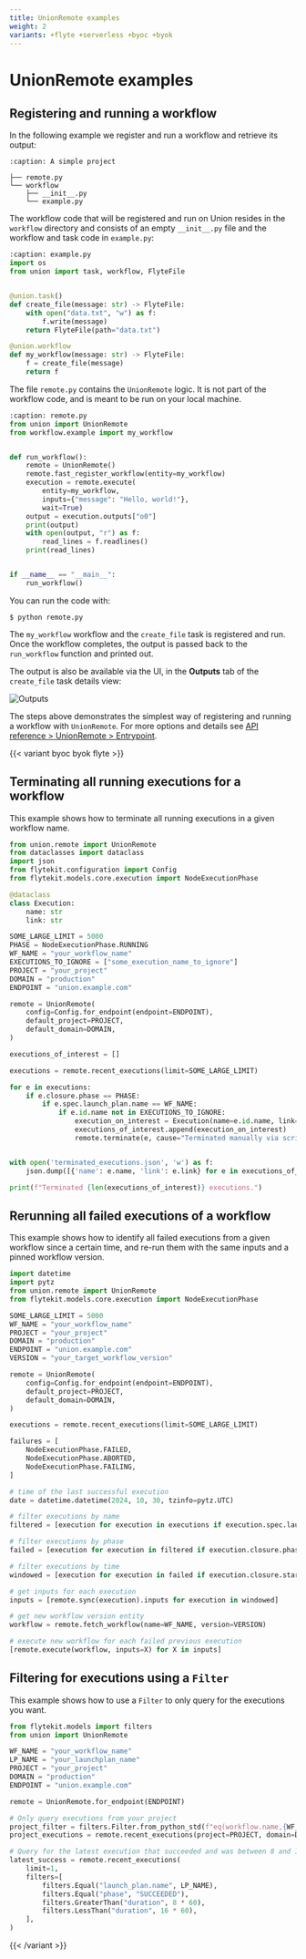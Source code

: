 ```yaml
---
title: UnionRemote examples
weight: 2
variants: +flyte +serverless +byoc +byok
---
```


# UnionRemote examples

## Registering and running a workflow

In the following example we register and run a workflow and retrieve its output:

```shell
:caption: A simple project

├── remote.py
└── workflow
    ├── __init__.py
    └── example.py
```

The workflow code that will be registered and run on Union resides in the `workflow` directory and consists of an empty `__init__.py` file and the workflow and task code in `example.py`:

```python
:caption: example.py
import os
from union import task, workflow, FlyteFile


@union.task()
def create_file(message: str) -> FlyteFile:
    with open("data.txt", "w") as f:
        f.write(message)
    return FlyteFile(path="data.txt")

@union.workflow
def my_workflow(message: str) -> FlyteFile:
    f = create_file(message)
    return f
```

The file `remote.py` contains the `UnionRemote` logic. It is not part of the workflow code, and is meant to be run on your local machine.

```python
:caption: remote.py
from union import UnionRemote
from workflow.example import my_workflow


def run_workflow():
    remote = UnionRemote()
    remote.fast_register_workflow(entity=my_workflow)
    execution = remote.execute(
        entity=my_workflow,
        inputs={"message": "Hello, world!"},
        wait=True)
    output = execution.outputs["o0"]
    print(output)
    with open(output, "r") as f:
        read_lines = f.readlines()
    print(read_lines)


if __name__ == "__main__":
    run_workflow()
```

You can run the code with:

```shell
$ python remote.py
```

The `my_workflow` workflow and the `create_file` task is registered and run.
Once the workflow completes, the output is passed back to the `run_workflow` function and printed out.

The output is also be available via the UI, in the **Outputs** tab of the `create_file` task details view:

![Outputs](/_static/images/user-guide/development-cycle/union-remote/outputs.png)

The steps above demonstrates the simplest way of registering and running a workflow with `UnionRemote`.
For more options and details see [API reference > UnionRemote > Entrypoint](../../../api-reference/union-remote/entrypoint.md).

{{< variant byoc byok flyte >}}

## Terminating all running executions for a workflow

This example shows how to terminate all running executions in a given workflow name.

```python
from union.remote import UnionRemote
from dataclasses import dataclass
import json
from flytekit.configuration import Config
from flytekit.models.core.execution import NodeExecutionPhase

@dataclass
class Execution:
    name: str
    link: str

SOME_LARGE_LIMIT = 5000
PHASE = NodeExecutionPhase.RUNNING
WF_NAME = "your_workflow_name"
EXECUTIONS_TO_IGNORE = ["some_execution_name_to_ignore"]
PROJECT = "your_project"
DOMAIN = "production"
ENDPOINT = "union.example.com"

remote = UnionRemote(
    config=Config.for_endpoint(endpoint=ENDPOINT),
    default_project=PROJECT,
    default_domain=DOMAIN,
)

executions_of_interest = []

executions = remote.recent_executions(limit=SOME_LARGE_LIMIT)

for e in executions:
    if e.closure.phase == PHASE:
        if e.spec.launch_plan.name == WF_NAME:
            if e.id.name not in EXECUTIONS_TO_IGNORE:
                execution_on_interest = Execution(name=e.id.name, link=f"https://{ENDPOINT}/console/projects/{PROJECT}/domains/{DOMAIN}/executions/{e.id.name}")
                executions_of_interest.append(execution_on_interest)
                remote.terminate(e, cause="Terminated manually via script.")


with open('terminated_executions.json', 'w') as f:
    json.dump([{'name': e.name, 'link': e.link} for e in executions_of_interest], f, indent=2)

print(f"Terminated {len(executions_of_interest)} executions.")
```

## Rerunning all failed executions of a workflow

This example shows how to identify all failed executions from a given workflow since a certain time, and re-run them with the same inputs and a pinned workflow version.

```python
import datetime
import pytz
from union.remote import UnionRemote
from flytekit.models.core.execution import NodeExecutionPhase

SOME_LARGE_LIMIT = 5000
WF_NAME = "your_workflow_name"
PROJECT = "your_project"
DOMAIN = "production"
ENDPOINT = "union.example.com"
VERSION = "your_target_workflow_version"

remote = UnionRemote(
    config=Config.for_endpoint(endpoint=ENDPOINT),
    default_project=PROJECT,
    default_domain=DOMAIN,
)

executions = remote.recent_executions(limit=SOME_LARGE_LIMIT)

failures = [
    NodeExecutionPhase.FAILED,
    NodeExecutionPhase.ABORTED,
    NodeExecutionPhase.FAILING,
]

# time of the last successful execution
date = datetime.datetime(2024, 10, 30, tzinfo=pytz.UTC)

# filter executions by name
filtered = [execution for execution in executions if execution.spec.launch_plan.name == WF_NAME]

# filter executions by phase
failed = [execution for execution in filtered if execution.closure.phase in failures]

# filter executions by time
windowed = [execution for execution in failed if execution.closure.started_at > date]

# get inputs for each execution
inputs = [remote.sync(execution).inputs for execution in windowed]

# get new workflow version entity
workflow = remote.fetch_workflow(name=WF_NAME, version=VERSION)

# execute new workflow for each failed previous execution
[remote.execute(workflow, inputs=X) for X in inputs]
```

## Filtering for executions using a `Filter`

This example shows how to use a `Filter` to only query for the executions you want.

```python
from flytekit.models import filters
from union import UnionRemote

WF_NAME = "your_workflow_name"
LP_NAME = "your_launchplan_name"
PROJECT = "your_project"
DOMAIN = "production"
ENDPOINT = "union.example.com"

remote = UnionRemote.for_endpoint(ENDPOINT)

# Only query executions from your project
project_filter = filters.Filter.from_python_std(f"eq(workflow.name,{WF_NAME})")
project_executions = remote.recent_executions(project=PROJECT, domain=DOMAIN, filters=[project_filter])

# Query for the latest execution that succeeded and was between 8 and 16 minutes
latest_success = remote.recent_executions(
    limit=1,
    filters=[
        filters.Equal("launch_plan.name", LP_NAME),
        filters.Equal("phase", "SUCCEEDED"),
        filters.GreaterThan("duration", 8 * 60),
        filters.LessThan("duration", 16 * 60),
    ],
)
```
{{< /variant >}}